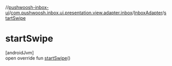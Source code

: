 //[pushwoosh-inbox-ui](../../../index.md)/[com.pushwoosh.inbox.ui.presentation.view.adapter.inbox](../index.md)/[InboxAdapter](index.md)/[startSwipe](start-swipe.md)

# startSwipe

[androidJvm]\
open override fun [startSwipe](start-swipe.md)()
